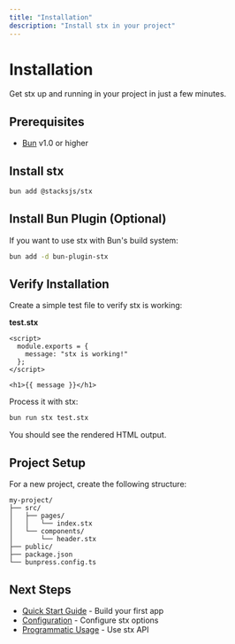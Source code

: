```yaml
---
title: "Installation"
description: "Install stx in your project"
---
```


# Installation

Get stx up and running in your project in just a few minutes.

## Prerequisites

- [Bun](https://bun.sh) v1.0 or higher

## Install stx

```bash
bun add @stacksjs/stx
```

## Install Bun Plugin (Optional)

If you want to use stx with Bun's build system:

```bash
bun add -d bun-plugin-stx
```

## Verify Installation

Create a simple test file to verify stx is working:

**test.stx**
```stx
<script>
  module.exports = {
    message: "stx is working!"
  };
</script>

<h1>{{ message }}</h1>
```

Process it with stx:

```bash
bun run stx test.stx
```

You should see the rendered HTML output.

## Project Setup

For a new project, create the following structure:

```
my-project/
├── src/
│   ├── pages/
│   │   └── index.stx
│   └── components/
│       └── header.stx
├── public/
├── package.json
└── bunpress.config.ts
```

## Next Steps

- [Quick Start Guide](/guide/quickstart) - Build your first app
- [Configuration](/guide/config) - Configure stx options
- [Programmatic Usage](/guide/programmatic) - Use stx API
